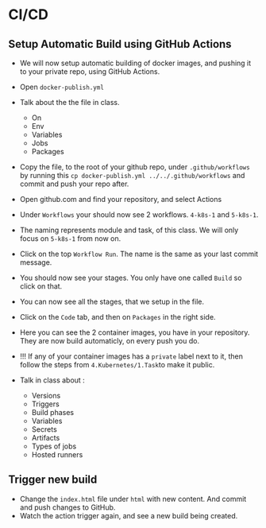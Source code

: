 # CI/CD

## Setup Automatic Build using GitHub Actions

- We will now setup automatic building of docker images, and pushing it to your private repo, using GitHub Actions.

- Open `docker-publish.yml`
- Talk about the the file in class.
    - On
    - Env
    - Variables
    - Jobs
    - Packages

- Copy the file, to the root of your github repo, under `.github/workflows` by running this `cp docker-publish.yml ../../.github/workflows` and commit and push your repo after.

- Open github.com and find your repository, and select Actions
- Under `Workflows` your should now see 2 workflows. `4-k8s-1` and `5-k8s-1`.
- The naming represents module and task, of this class. We will only focus on `5-k8s-1` from now on.
- Click on the top `Workflow Run`. The name is the same as your last commit message.
- You should now see your stages. You only have one called `Build` so click on that.
- You can now see all the stages, that we setup in the file. 
- Click on the `Code` tab, and then on `Packages` in the right side.
- Here you can see the 2 container images, you have in your repository. They are now build automaticly, on every push you do.
- !!! If any of your container images has a `private` label next to it, then follow the steps from `4.Kubernetes/1.Task`to make it public.

- Talk in class about :
    - Versions
    - Triggers
    - Build phases
    - Variables
    - Secrets
    - Artifacts
    - Types of jobs
    - Hosted runners

## Trigger new build

- Change the `index.html` file under `html` with new content. And commit and push changes to GitHub.
- Watch the action trigger again, and see a new build being created. 

